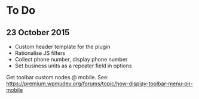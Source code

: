 To Do
======

## 23 October 2015

* Custom header template for the plugin
* Rationalise JS filters
* Collect phone number, display phone number
* Set business units as a repeater field in options

Get toolbar custom nodes @ mobile. See: https://premium.wpmudev.org/forums/topic/how-display-toolbar-menu-on-mobile
